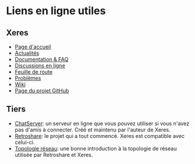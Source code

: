 # Liens en ligne utiles

## Xeres

- [Page d'accueil](https://xeres.io)
- [Actualités](https://xeres.io/news)
- [Documentation & FAQ](https://xeres.io/docs)
- [Discussions en ligne](https://github.com/zapek/Xeres/discussions)
- [Feuille de route](https://github.com/users/zapek/projects/4)
- [Problèmes](https://github.com/zapek/Xeres/issues)
- [Wiki](https://github.com/zapek/Xeres/wiki)
- [Page du projet GitHub](https://github.com/zapek/Xeres)

## Tiers

- [ChatServer](https://retroshare.ch): un serveur en ligne que vous pouvez utiliser si vous n'avez pas d'amis à connecter. Créé et maintenu par l'auteur de Xeres.
- [Retroshare](https://retroshare.cc): le projet qui a tout commencé. Xeres est compatible avec celui-ci.
- [Topologie réseau](https://retroshare.readthedocs.io/en/latest/concept/topology/): une bonne introduction à la topologie de réseau utilisée par Retroshare et Xeres.
